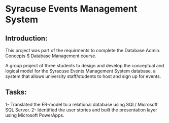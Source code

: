 # Syracuse Events Management System

## Introduction:
This project was part of the requirments to complete the Database Admin. Concepts $ Database Management course.

A group project of three students to design and develop the conceptual and logical model for the Syracuse Events Management System database,
a system that allows university staff/students to host and sign up for events.

## Tasks: 
1- Translated the ER-model to a relational database using SQL/ Microsoft SQL Server.
2- Identified the user stories and built the presentation layer using Microsoft PowerApps.
